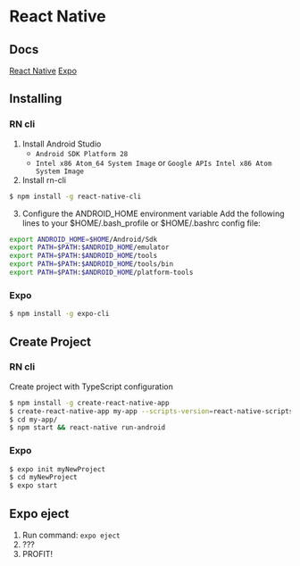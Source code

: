 # React Native

## Docs

[React Native](https://reactnative.dev/)
[Expo](https://expo.io/)


## Installing
### RN cli
1. Install Android Studio
    * ```Android SDK Platform 28```
    * ```Intel x86 Atom_64 System Image``` or ```Google APIs Intel x86 Atom System Image```
2. Install rn-cli
```sh
$ npm install -g react-native-cli
```
3. Configure the ANDROID_HOME environment variable
Add the following lines to your $HOME/.bash_profile or $HOME/.bashrc config file:
```sh
export ANDROID_HOME=$HOME/Android/Sdk
export PATH=$PATH:$ANDROID_HOME/emulator
export PATH=$PATH:$ANDROID_HOME/tools
export PATH=$PATH:$ANDROID_HOME/tools/bin
export PATH=$PATH:$ANDROID_HOME/platform-tools
```

### Expo
```sh
$ npm install -g expo-cli
```

## Create Project
### RN cli
Create project with TypeScript configuration
```sh
$ npm install -g create-react-native-app
$ create-react-native-app my-app --scripts-version=react-native-scripts-ts
$ cd my-app/
$ npm start && react-native run-android
```

### Expo
```sh
$ expo init myNewProject
$ cd myNewProject
$ expo start
```

## Expo eject 
1. Run command:
```expo eject```
2. ???
3. PROFIT!